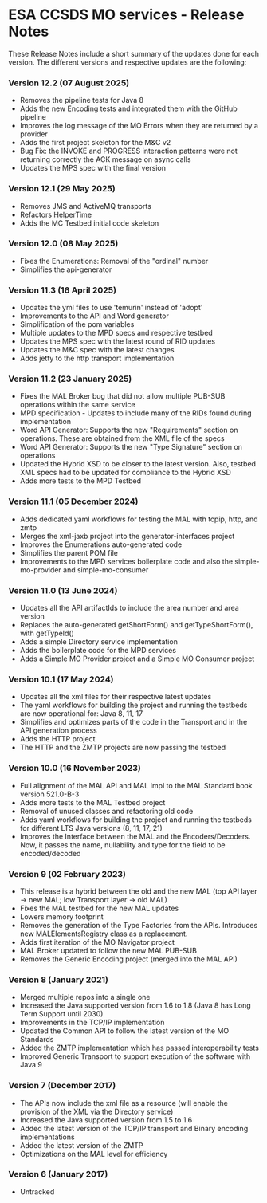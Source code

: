 ESA CCSDS MO services - Release Notes
========================

These Release Notes include a short summary of the updates done for each version.
The different versions and respective updates are the following:

### Version 12.2 (07 August 2025)
* Removes the pipeline tests for Java 8
* Adds the new Encoding tests and integrated them with the GitHub pipeline
* Improves the log message of the MO Errors when they are returned by a provider
* Adds the first project skeleton for the M&C v2
* Bug Fix: the INVOKE and PROGRESS interaction patterns were not returning correctly the ACK message on async calls
* Updates the MPS spec with the final version

### Version 12.1 (29 May 2025)
* Removes JMS and ActiveMQ transports
* Refactors HelperTime
* Adds the MC Testbed initial code skeleton

### Version 12.0 (08 May 2025)
* Fixes the Enumerations: Removal of the "ordinal" number
* Simplifies the api-generator

### Version 11.3 (16 April 2025)
* Updates the yml files to use 'temurin' instead of 'adopt'
* Improvements to the API and Word generator
* Simplification of the pom variables
* Multiple updates to the MPD specs and respective testbed
* Updates the MPS spec with the latest round of RID updates
* Updates the M&C spec with the latest changes
* Adds jetty to the http transport implementation

### Version 11.2 (23 January 2025)
* Fixes the MAL Broker bug that did not allow multiple PUB-SUB operations within the same service
* MPD specification - Updates to include many of the RIDs found during implementation
* Word API Generator: Supports the new "Requirements" section on operations. These are obtained from the XML file of the specs
* Word API Generator: Supports the new "Type Signature" section on operations
* Updated the Hybrid XSD to be closer to the latest version. Also, testbed XML specs had to be updated for compliance to the Hybrid XSD
* Adds more tests to the MPD Testbed

### Version 11.1 (05 December 2024)
* Adds dedicated yaml workflows for testing the MAL with tcpip, http, and zmtp
* Merges the xml-jaxb project into the generator-interfaces project
* Improves the Enumerations auto-generated code
* Simplifies the parent POM file
* Improvements to the MPD services boilerplate code and also the simple-mo-provider and simple-mo-consumer

### Version 11.0 (13 June 2024)
* Updates all the API artifactIds to include the area number and area version
* Replaces the auto-generated getShortForm() and getTypeShortForm(), with getTypeId()
* Adds a simple Directory service implementation
* Adds the boilerplate code for the MPD services
* Adds a Simple MO Provider project and a Simple MO Consumer project

### Version 10.1 (17 May 2024)
* Updates all the xml files for their respective latest updates
* The yaml workflows for building the project and running the testbeds are now operational for: Java 8, 11, 17
* Simplifies and optimizes parts of the code in the Transport and in the API generation process
* Adds the HTTP project
* The HTTP and the ZMTP projects are now passing the testbed

### Version 10.0 (16 November 2023)
* Full alignment of the MAL API and MAL Impl to the MAL Standard book version 521.0-B-3
* Adds more tests to the MAL Testbed project
* Removal of unused classes and refactoring old code
* Adds yaml workflows for building the project and running the testbeds for different LTS Java versions (8, 11, 17, 21)
* Improves the Interface between the MAL and the Encoders/Decoders. Now, it passes the name, nullability and type for the field to be encoded/decoded

### Version 9 (02 February 2023)
* This release is a hybrid between the old and the new MAL (top API layer -> new MAL; low Transport layer -> old MAL)
* Fixes the MAL testbed for the new MAL updates
* Lowers memory footprint
* Removes the generation of the Type Factories from the APIs. Introduces new MALElementsRegistry class as a replacement.
* Adds first iteration of the MO Navigator project
* MAL Broker updated to follow the new MAL PUB-SUB
* Removes the Generic Encoding project (merged into the MAL API)

### Version 8 (January 2021)
* Merged multiple repos into a single one
* Increased the Java supported version from 1.6 to 1.8 (Java 8 has Long Term Support until 2030)
* Improvements in the TCP/IP implementation
* Updated the Common API to follow the latest version of the MO Standards
* Added the ZMTP implementation which has passed interoperability tests
* Improved Generic Transport to support execution of the software with Java 9

### Version 7 (December 2017)
* The APIs now include the xml file as a resource (will enable the provision of the XML via the Directory service)
* Increased the Java supported version from 1.5 to 1.6
* Added the latest version of the TCP/IP transport and Binary encoding implementations
* Added the latest version of the ZMTP
* Optimizations on the MAL level for efficiency

### Version 6 (January 2017)
* Untracked
